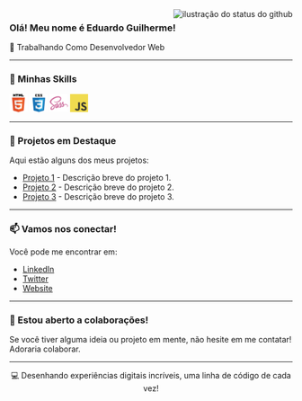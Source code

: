 <img align='right' src="https://github-readme-stats.vercel.app/api?username=egoficial&theme=dark&show_icons=true" alt="ilustração do status do github">

### Olá! Meu nome é Eduardo Guilherme!

<p>🔧 Trabalhando Como Desenvolvedor Web</p>

---

### 🚀 Minhas Skills

<code><img height="32" src="https://raw.githubusercontent.com/github/explore/80688e429a7d4ef2fca1e82350fe8e3517d3494d/topics/html/html.png" alt="HTML5"/></code>
<code><img height="32" src="https://raw.githubusercontent.com/github/explore/80688e429a7d4ef2fca1e82350fe8e3517d3494d/topics/css/css.png" alt="CSS"/></code>
<code><img height="32" src="https://raw.githubusercontent.com/github/explore/80688e429a7d4ef2fca1e82350fe8e3517d3494d/topics/sass/sass.png" alt="Sass"/></code>
<code><img height="32" src="https://raw.githubusercontent.com/github/explore/80688e429a7d4ef2fca1e82350fe8e3517d3494d/topics/javascript/javascript.png" alt="Javascript"/></code>

---

### 🌟 Projetos em Destaque

Aqui estão alguns dos meus projetos:

- [Projeto 1](https://github.com/egoficial/projeto1) - Descrição breve do projeto 1.
- [Projeto 2](https://github.com/egoficial/projeto2) - Descrição breve do projeto 2.
- [Projeto 3](https://github.com/egoficial/projeto3) - Descrição breve do projeto 3.

---

### 📫 Vamos nos conectar!

Você pode me encontrar em:

- [LinkedIn](https://www.linkedin.com/in/seu-perfil/)
- [Twitter](https://twitter.com/seu_perfil)
- [Website](https://www.seusite.com)

---

### 🤝 Estou aberto a colaborações!

Se você tiver alguma ideia ou projeto em mente, não hesite em me contatar! Adoraria colaborar.

---

<p align="center">💻 Desenhando experiências digitais incríveis, uma linha de código de cada vez!</p>
